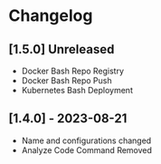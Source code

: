 # Changelog

## [1.5.0] Unreleased
- Docker Bash Repo Registry
- Docker Bash Repo Push
- Kubernetes Bash Deployment

## [1.4.0] - 2023-08-21
- Name and configurations changed
- Analyze Code Command Removed

[1.3.1]: https://github.com/Latrodect/Backdoor-VSCode-Extension-for-K8S-Setup-and-Code-Review/releases/tag/v1.3.1
